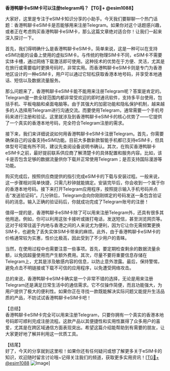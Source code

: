 **香港鸭聊卡eSIM卡可以注册telegram吗？【TG💪+ @esim1088】**

大家好，这里是专注于eSIM卡知识分享的小助手。今天我们要聊聊一个热门话题：香港鸭聊卡eSIM卡是否能够用来注册Telegram。如果你对这个话题感兴趣，或者正在考虑购买香港鸭聊卡eSIM卡，那么这篇文章绝对适合你！让我们一起来深入探讨一下。

首先，我们得明确什么是香港鸭聊卡eSIM卡。简单来说，这是一种可以在支持eSIM功能的设备上使用的虚拟SIM卡。与传统的物理SIM卡不同，eSIM卡不需要实体卡槽，通过网络下载激活即可使用。这种技术的优势在于方便、灵活，尤其是在旅行或需要临时更换号码时，非常实用。而香港鸭聊卡eSIM卡则是专门为香港地区设计的一种eSIM卡，用户可以通过它轻松获取香港本地号码，并享受本地通话、短信以及数据流量服务。

那么问题来了，香港鸭聊卡eSIM卡能不能用来注册Telegram呢？答案是肯定的。Telegram是一款全球范围内都非常受欢迎的即时通讯软件，支持多平台使用，包括手机、平板电脑和桌面电脑等。由于其强大的加密功能和隐私保护机制，越来越多的人选择用Telegram进行沟通交流。而要使用Telegram，通常需要一个手机号码来进行注册和验证。这里就涉及到香港鸭聊卡eSIM卡的核心优势了——它提供了一个真实的香港本地号码，完全符合Telegram注册的需求。

接下来，我们来详细说说如何用香港鸭聊卡eSIM卡注册Telegram。首先，你需要确保自己的设备支持eSIM功能。目前大多数新款智能手机都已支持eSIM卡，但具体型号可能有所不同，建议先查阅设备说明书确认。其次，在购买香港鸭聊卡eSIM卡之前，最好提前联系供应商了解清楚卡的具体配置和服务内容。比如，该卡是否包含足够的数据流量供你下载并正常使用Telegram；是否支持国际漫游等功能。

购买完成后，按照供应商提供的指引完成eSIM卡的下载与安装过程。一般来说，这一步骤相对简单快捷，只需几秒钟就能搞定。安装完毕后，你会收到一个属于你的香港本地号码。接下来打开Telegram应用程序，按照提示输入手机号码并点击“发送验证码”。几分钟后，Telegram会向你刚刚绑定的号码发送一条包含验证码的消息。输入正确的验证码后，你就成功完成了Telegram账号的注册！

值得一提的是，香港鸭聊卡eSIM卡除了可以用来注册Telegram外，还具有很多其他用途。例如，你可以利用这张卡接听或拨打电话，发送短信，甚至浏览网页等。这对于经常往返于内地与香港之间的人来说尤为便利，因为它让你无需频繁更换SIM卡，也避免了丢失实体SIM卡带来的麻烦。此外，由于香港鸭聊卡eSIM卡的价格通常较为实惠，性价比极高，因此受到了不少用户的青睐。

当然，在使用过程中也需要注意一些事项。首先，要定期检查剩余的数据流量余额，以免因超量使用而产生额外费用。其次，尽量不要将重要信息存储在Telegram上，尤其是涉及敏感内容的信息，以防止意外泄露。最后，保持警惕，避免点击不明链接或下载不可信的应用程序，以免遭受网络攻击。

总的来说，香港鸭聊卡eSIM卡确实是一个非常不错的选择，无论是用来注册Telegram还是满足日常生活中的通信需求。它不仅操作简便，而且功能强大，为用户提供了极大的便利性。如果你正在寻找一款既能解决实际问题又能提升生活品质的产品，不妨试试香港鸭聊卡eSIM卡吧！

【总结】  
香港鸭聊卡eSIM卡完全可以用来注册Telegram，只要你拥有一个真实的香港本地号码即可顺利完成注册流程。这款产品以其便捷性和实用性赢得了众多用户的喜爱，尤其是在跨区域通信方面表现突出。希望这篇介绍能帮助到有需要的朋友，让大家更好地了解并利用这一优质工具。  

【结尾】  
好了，今天的分享就到这里啦！如果你还有任何疑问或想了解更多关于eSIM卡的知识，欢迎随时留言讨论哦~记得关注我们的频道，获取更多实用资讯！[[TG💪+ @esim1088](https://t.me/s/esim1088) ![Image](https://i.postimg.cc/4NQfJmqS/Snipaste-2025-05-13-00-14-12.png)]